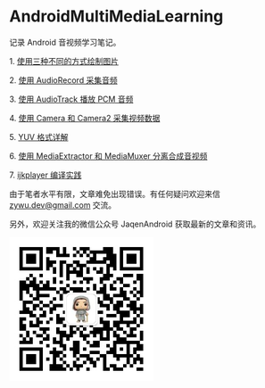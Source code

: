 # AndroidMultiMediaLearning

记录 Android 音视频学习笔记。

1\. [使用三种不同的方式绘制图片](http://wuzhangyang.com/2019/07/05/android-draw-image/)

2\. [ 使用 AudioRecord 采集音频](http://wuzhangyang.com/2019/07/08/android-audiorecord/)

3\. [使用 AudioTrack 播放 PCM 音频](http://wuzhangyang.com/2019/07/08/android-audiotrack/)

4\. [使用 Camera 和 Camera2 采集视频数据](http://wuzhangyang.com/2019/07/15/android-camera/)

5\. [YUV 格式详解](http://wuzhangyang.com/2019/07/28/yuv-format-explaination/)

6\. [使用 MediaExtractor 和 MediaMuxer 分离合成音视频](http://wuzhangyang.com/2019/08/01/android-mediamuxer-and-mediaextractor/)

7\. [ijkplayer 编译实践]( http://wuzhangyang.com/2019/10/14/compile-ijkplayer/ )

由于笔者水平有限，文章难免出现错误。有任何疑问欢迎来信 zywu.dev@gmail.com 交流。

另外，欢迎关注我的微信公众号 JaqenAndroid 获取最新的文章和资讯。

![](https://raw.githubusercontent.com/zywudev/blog-source/master/image/qrcode_JaqenAndroid.jpg)